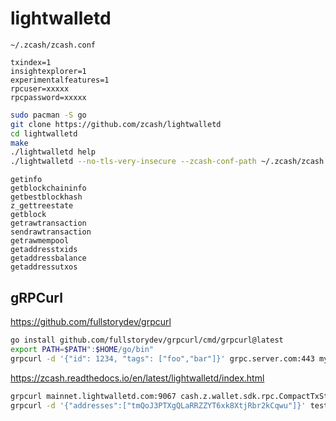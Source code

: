# lightwalletd
```
~/.zcash/zcash.conf

txindex=1
insightexplorer=1
experimentalfeatures=1
rpcuser=xxxxx
rpcpassword=xxxxx
```

```sh
sudo pacman -S go
git clone https://github.com/zcash/lightwalletd
cd lightwalletd
make
./lightwalletd help
./lightwalletd --no-tls-very-insecure --zcash-conf-path ~/.zcash/zcash.conf --data-dir . --log-file /dev/stdout
```

```
getinfo
getblockchaininfo
getbestblockhash
z_gettreestate
getblock
getrawtransaction
sendrawtransaction
getrawmempool
getaddresstxids
getaddressbalance
getaddressutxos
```
## gRPCurl
https://github.com/fullstorydev/grpcurl
```sh
go install github.com/fullstorydev/grpcurl/cmd/grpcurl@latest
export PATH=$PATH":$HOME/go/bin"
grpcurl -d '{"id": 1234, "tags": ["foo","bar"]}' grpc.server.com:443 my.custom.server.Service/Method
```

https://zcash.readthedocs.io/en/latest/lightwalletd/index.html
```sh
grpcurl mainnet.lightwalletd.com:9067 cash.z.wallet.sdk.rpc.CompactTxStreamer/GetLightdInfo
grpcurl -d '{"addresses":["tmQoJ3PTXgQLaRRZZYT6xk8XtjRbr2kCqwu"]}' testnet.lightwalletd.com:9067 cash.z.wallet.sdk.rpc.CompactTxStreamer/GetTaddressBalance

```
